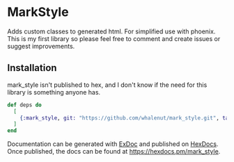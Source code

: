 # MarkStyle

Adds custom classes to generated html. For simplified use with phoenix.
This is my first library so please feel free to comment and create issues or suggest improvements. 


## Installation

mark_style isn't published to hex, and I don't know if the need for this library is
something anyone has.

```elixir
def deps do
  [
    {:mark_style, git: "https://github.com/whalenut/mark_style.git", tag: "1.1"
  ]
end
```

Documentation can be generated with [ExDoc](https://github.com/elixir-lang/ex_doc)
and published on [HexDocs](https://hexdocs.pm). Once published, the docs can
be found at <https://hexdocs.pm/mark_style>.

